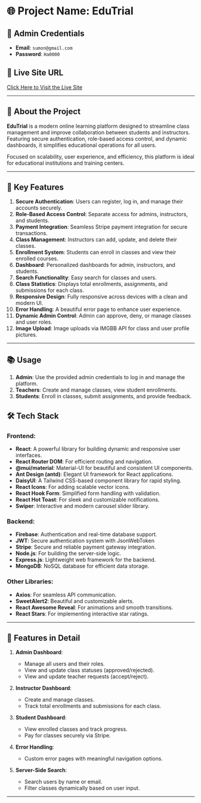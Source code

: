 # 🌐 Project Name: **EduTrial**

## 🔑 Admin Credentials

- **Email**: `sumon@gmail.com`
- **Password**: `Ha0000`

## 🔗 Live Site URL

[Click Here to Visit the Live Site](https://fir-learning-793eb.web.app)

---

## 📖 About the Project

**EduTrial** is a modern online learning platform designed to streamline class management and improve collaboration between students and instructors. Featuring secure authentication, role-based access control, and dynamic dashboards, it simplifies educational operations for all users.

Focused on scalability, user experience, and efficiency, this platform is ideal for educational institutions and training centers.

---

## 🌟 Key Features

1. **Secure Authentication**: Users can register, log in, and manage their accounts securely.
2. **Role-Based Access Control**: Separate access for admins, instructors, and students.
3. **Payment Integration**: Seamless Stripe payment integration for secure transactions.
4. **Class Management**: Instructors can add, update, and delete their classes.
5. **Enrollment System**: Students can enroll in classes and view their enrolled courses.
6. **Dashboard**: Personalized dashboards for admin, instructors, and students.
7. **Search Functionality**: Easy search for classes and users.
8. **Class Statistics**: Displays total enrollments, assignments, and submissions for each class.
9. **Responsive Design**: Fully responsive across devices with a clean and modern UI.
10. **Error Handling**: A beautiful error page to enhance user experience.
11. **Dynamic Admin Control**: Admin can approve, deny, or manage classes and user roles.
12. **Image Upload**: Image uploads via IMGBB API for class and user profile pictures.

---

## 📚 Usage

1. **Admin**: Use the provided admin credentials to log in and manage the platform.
2. **Teachers**: Create and manage classes, view student enrollments.
3. **Students**: Enroll in classes, submit assignments, and provide feedback.

## 🛠️ Tech Stack

### **Frontend**:

- **React**: A powerful library for building dynamic and responsive user interfaces.
- **React Router DOM**: For efficient routing and navigation.
- **@mui/material**: Material-UI for beautiful and consistent UI components.
- **Ant Design (antd)**: Elegant UI framework for React applications.
- **DaisyUI**: A Tailwind CSS-based component library for rapid styling.
- **React Icons**: For adding scalable vector icons.
- **React Hook Form**: Simplified form handling with validation.
- **React Hot Toast**: For sleek and customizable notifications.
- **Swiper**: Interactive and modern carousel slider library.

### **Backend**:

- **Firebase**: Authentication and real-time database support.
- **JWT**: Secure authentication system with JsonWebToken
- **Stripe**: Secure and reliable payment gateway integration.
- **Node.js**: For building the server-side logic.
- **Express.js**: Lightweight web framework for the backend.
- **MongoDB**: NoSQL database for efficient data storage.

### **Other Libraries**:

- **Axios**: For seamless API communication.
- **SweetAlert2**: Beautiful and customizable alerts.
- **React Awesome Reveal**: For animations and smooth transitions.
- **React Stars**: For implementing interactive star ratings.

---

## 📜 Features in Detail

1. **Admin Dashboard**:

   - Manage all users and their roles.
   - View and update class statuses (approved/rejected).
   - View and update teacher requests (accept/reject).

2. **Instructor Dashboard**:

   - Create and manage classes.
   - Track total enrollments and submissions for each class.

3. **Student Dashboard**:

   - View enrolled classes and track progress.
   - Pay for classes securely via Stripe.

4. **Error Handling**:

   - Custom error pages with meaningful navigation options.

5. **Server-Side Search**:
   - Search users by name or email.
   - Filter classes dynamically based on user input.

---
